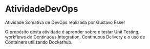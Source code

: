 # AtividadeDevOps

Atividade Somativa de DevOps realizada por Gustavo Esser

O propósito desta atividade é aprender sobre e testar Unit Testing, 
workflows de Continuous Integration, Continuous Delivery e o uso 
de Containers utilizando Dockerhub.